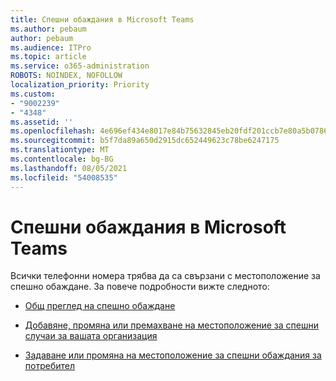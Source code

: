 ```yaml
---
title: Спешни обаждания в Microsoft Teams
ms.author: pebaum
author: pebaum
ms.audience: ITPro
ms.topic: article
ms.service: o365-administration
ROBOTS: NOINDEX, NOFOLLOW
localization_priority: Priority
ms.custom:
- "9002239"
- "4348"
ms.assetid: ''
ms.openlocfilehash: 4e696ef434e8017e84b75632845eb20fdf201ccb7e80a5b07864b8848b891c69
ms.sourcegitcommit: b5f7da89a650d2915dc652449623c78be6247175
ms.translationtype: MT
ms.contentlocale: bg-BG
ms.lasthandoff: 08/05/2021
ms.locfileid: "54008535"
---
```

# <a name="teams-emergency-calling"></a>Спешни обаждания в Microsoft Teams

Всички телефонни номера трябва да са свързани с местоположение за спешно обаждане. За повече подробности вижте следното:

- [Общ преглед на спешно обаждане](https://docs.microsoft.com/MicrosoftTeams/what-are-emergency-locations-addresses-and-call-routing)

- [Добавяне, промяна или премахване на местоположение за спешни случаи за вашата организация](https://docs.microsoft.com/MicrosoftTeams/add-change-remove-emergency-location-organization)

- [Задаване или промяна на местоположение за спешни обаждания за потребител](https://docs.microsoft.com/MicrosoftTeams/assign-change-emergency-location-user)
